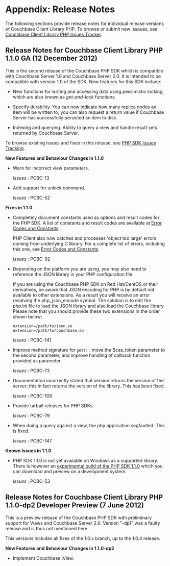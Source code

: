# Appendix: Release Notes

The following sections provide release notes for individual release versions of
Couchbase Client Library PHP. To browse or submit new issaues, see [Couchbase
Client Library PHP Issues Tracker](http://www.couchbase.com/issues/browse/PCBC).

<a id="couchbase-sdk-php-rn_1-1-0c"></a>

## Release Notes for Couchbase Client Library PHP 1.1.0 GA (12 December 2012)

This is the second release of the Couchbase PHP SDK which is compatible with
Couchbase Server 1.8 and Couchbase Server 2.0. It is intended to be compatible
with version 1.0 of the SDK. New features for this SDK include:

 * New functions for writing and accessing data using pessimistic locking, which
   are also known as *get-and-lock* functions.

 * Specify durability. You can now indicate how many replica nodes an item will be
   written to; you can also request a return value if Couchbase Server has
   successfully persisted an item to disk.

 * Indexing and querying. Ability to query a view and handle result sets returned
   by Couchbase Server.

To browse existing issues and fixes in this release, see [PHP SDK Issues
Tracking](http://www.couchbase.com/issues/browse/PCBC).

**New Features and Behaviour Changes in 1.1.0**

 * Warn for incorrect view parameters.

   *Issues* : PCBC-13

 * Add support for unlock command.

   *Issues* : PCBC-52

**Fixes in 1.1.0**

 * Completely document constants used as options and result codes for the PHP SDK.
   A list of constants and result codes are available at [Error Codes and
   Constants](#api-reference-summary-errors).

   PHP Client also now catches and processes 'object too large' errors coming from
   underlying C library. For a complete list of errors, including this one, see
   [Error Codes and Constants](#api-reference-summary-errors).

   *Issues* : PCBC-92

 * Depending on the platform you are using, you may also need to reference the JSON
   library in your PHP configuration file:

   If you are using the Couchbase PHP SDK on Red Hat/CentOS or their derivatives,
   be aware that JSON encoding for PHP is by default not available to other
   extensions. As a result you will receive an error resolving the
   php\_json\_encode symbol. The solution is to edit the php.ini file to load the
   JSON library and also load the Couchbase library. Please note that you should
   provide these two extensions in the order shown below:

    ```
    extension=/path/to/json.so
    extension=/path/to/couchbase.so
    ```

   *Issues* : PCBC-141

 * Improve method signature for `get()` : move the $cas\_token parameter to the
   second parameter, and improve handling of callback function provided as
   parameter.

   *Issues* : PCBC-73

 * Documentation incorrectly stated that version returns the version of the server;
   this in fact returns the version of the library. This has been fixed.

   *Issues* : PCBC-108

 * Provide tarball releases for PHP SDKs.

   *Issues* : PCBC-79

 * When doing a query against a view, the php application segfaulted. This is
   fixed.

   *Issues* : PCBC-147

**Known Issues in 1.1.0**

 * PHP SDK 1.1.0 is not yet available on Windows as a supported library. There is
   however an [experimental build of the PHP SDK
   1.1.0](http://www.couchbase.com/issues/browse/PCBC-146) which you can download
   and preview on a development system.

   *Issues* : PCBC-53

<a id="couchbase-sdk-php-rn_1-1-0b"></a>

## Release Notes for Couchbase Client Library PHP 1.1.0-dp2 Developer Preview (7 June 2012)

This is a preview release of the Couchbase PHP SDK with preliminary support for
Views and Couchbase Server 2.0. Version "-dp1" was a faulty release and is thus
not mentioned here.

This versions includes all fixes of the 1.0.x branch, up to the 1.0.4 release.

**New Features and Behaviour Changes in 1.1.0-dp2**

 * Implement Couchbase::View.

<a id="licenses"></a>
